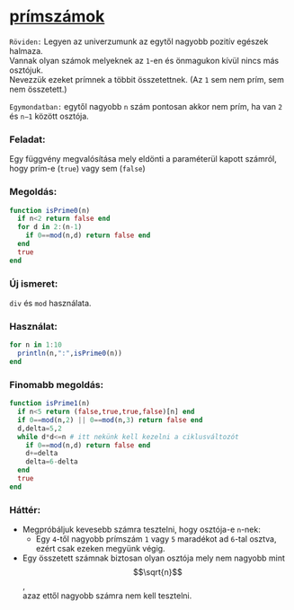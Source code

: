 # [prímszámok](https://hu.wikipedia.org/wiki/Pr%C3%ADmsz%C3%A1mok)

```Röviden:``` Legyen az univerzumunk az egytől 
nagyobb pozitív egészek halmaza. <br>
Vannak olyan számok melyeknek az 
```1```-en és önmagukon kívül nincs más osztójuk.<br>
Nevezzük ezeket prímnek a többit összetettnek. 
(Az ```1``` sem nem prím, sem nem összetett.)<br>

```Egymondatban:``` egytől nagyobb ```n``` szám pontosan akkor nem prím, 
ha van ```2``` és ```n−1``` között osztója.

### Feladat:
Egy függvény megvalósítása mely eldönti a paraméterül kapott számról, hogy prím-e (```true```) vagy sem (```false```)

### Megoldás:
```julia
function isPrime0(n)
  if n<2 return false end
  for d in 2:(n-1)
    if 0==mod(n,d) return false end
  end
  true
end
```

### Új ismeret: 
```div``` és ```mod``` használata. 


### Használat:
```julia
for n in 1:10
  println(n,":",isPrime0(n))
end
```

### Finomabb megoldás:
```julia
function isPrime1(n)
  if n<5 return (false,true,true,false)[n] end
  if 0==mod(n,2) || 0==mod(n,3) return false end
  d,delta=5,2
  while d*d<=n # itt nekünk kell kezelni a ciklusváltozót
    if 0==mod(n,d) return false end
    d+=delta
    delta=6-delta
  end
  true
end
```

### Háttér:
* Megpróbáljuk kevesebb számra tesztelni, hogy osztója-e ```n```-nek:
   * Egy ```4```-től nagyobb prímszám ```1``` vagy ```5``` maradékot ad ```6```-tal osztva, <br>
   ezért csak ezeken megyünk végig.
* Egy összetett számnak biztosan olyan osztója mely nem nagyobb mint $$\sqrt{n}$$, <br>
azaz ettől nagyobb számra nem kell tesztelni.



